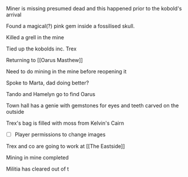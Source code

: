 Miner is missing presumed dead and this happened prior to the kobold's arrival

Found a magical(?) pink gem inside a fossilised skull.

Killed a grell in the mine

Tied up the kobolds inc. Trex

Returning to [[Oarus Masthew]] 

Need to do mining in the mine before reopening it

Spoke to Marta, dad doing better?

Tando and Hamelyn go to find Oarus

Town hall has a genie with gemstones for eyes and teeth carved on the outside

Trex's bag is filled with moss from Kelvin's Cairn

- [ ] Player permissions to change images

Trex and co are going to work at [[The Eastside]]

Mining in mine completed

Militia has cleared out of t


